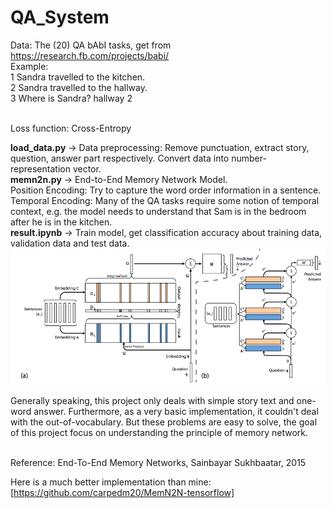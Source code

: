 # QA_System
Data: The (20) QA bAbI tasks, get from <https://research.fb.com/projects/babi/>
</br>
Example: </br>
1 Sandra travelled to the kitchen.</br>
2 Sandra travelled to the hallway.</br>
3 Where is Sandra? 	hallway	2</br>
</br>

Loss function: Cross-Entropy

<b>load_data.py</b>	-> Data preprocessing: Remove punctuation, extract story, question, answer part respectively.  Convert data into number-representation vector.
</br>
<b>memn2n.py</b>	-> End-to-End Memory Network Model.</br>
Position Encoding: Try to capture the word order information in a sentence.</br>
Temporal Encoding: Many of the QA tasks require some notion of temporal context, e.g. the model needs to understand that Sam is in the bedroom after he is in the kitchen.
</br>
<b>result.ipynb</b>	-> Train model, get classification accuracy about training data, validation data and test data.
</br>
![](mem.png)

Generally speaking, this project only deals with simple story text and one-word answer. Furthermore, as a very basic implementation, it couldn't deal with the out-of-vocabulary. But these problems are easy to solve, the goal of this project focus on understanding the principle of memory network. 

</br>
Reference: End-To-End Memory Networks, Sainbayar Sukhbaatar, 2015

Here is a much better implementation than mine: [https://github.com/carpedm20/MemN2N-tensorflow]
